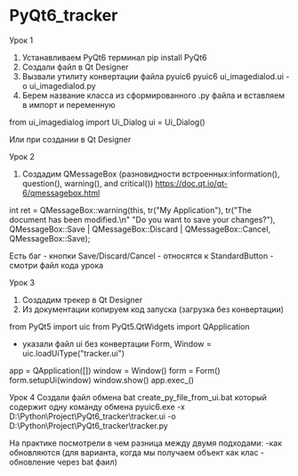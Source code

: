 # PyQt6_tracker
Урок 1
1. Устанавливаем PyQt6 терминал
pip install PyQt6
2. Cоздали файл в Qt Designer
3. Вызвали утилиту конвертации файла pyuic6
pyuic6 ui_imagedialod.ui -o  ui_imagedialod.py
4. Берем название класса из сформированного .ру файла и вставляем в импорт и переменную

from ui_imagedialog import Ui_Dialog
ui = Ui_Dialog()

Или при создании в Qt Designer 


Урок 2
1. Создадим QMessageBox (paзновидности встроенных:information(), question(), warning(), and critical())
https://doc.qt.io/qt-6/qmessagebox.html

int ret = QMessageBox::warning(this, tr("My Application"),
                               tr("The document has been modified.\n"
                                  "Do you want to save your changes?"),
                               QMessageBox::Save | QMessageBox::Discard
                               | QMessageBox::Cancel,
                               QMessageBox::Save);

Есть баг - кнопки Save/Discard/Cancel - относятся к StandardButton - смотри файл кода урока

Урок 3
1. Создадим трекер в Qt Designer
2. Из документации копируем код запуска (загрузка без конвертации)

from PyQt5 import uic
from PyQt5.QtWidgets import QApplication

- указали файл ui без конвертации
Form, Window = uic.loadUiType("tracker.ui")

app = QApplication([])
window = Window()
form = Form()
form.setupUi(window)
window.show()
app.exec_()


Урок 4
Coздали файл обмена bat 
create_py_file_from_ui.bat который содержит одну команду обмена
pyuic6.exe -x D:\Python\Project\PyQt6_tracker\tracker.ui  -o D:\Python\Project\PyQt6_tracker\tracker.py


На практике посмотрели в чем разница между двумя подходами:
-как обновляются (для варианта, когда мы получаем объект как клас - обновление через bat фаил)

